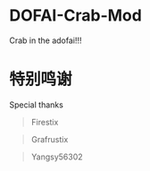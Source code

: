 # DOFAI-Crab-Mod
Crab in the adofai!!!

# 特别鸣谢
Special thanks
> Firestix

> Grafrustix

> Yangsy56302
